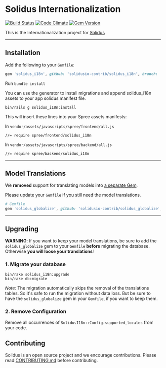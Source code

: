 # Solidus Internationalization

[![Build Status](https://travis-ci.org/solidusio-contrib/solidus_i18n.svg?branch=master)](https://travis-ci.org/solidusio-contrib/solidus_i18n)
[![Code Climate](https://codeclimate.com/github/solidusio-contrib/solidus_i18n/badges/gpa.svg)](https://codeclimate.com/github/solidusio-contrib/solidus_i18n)
[![Gem Version](https://badge.fury.io/rb/solidus_i18n.svg)](https://badge.fury.io/rb/solidus_i18n)

This is the Internationalization project for [Solidus](https://solidus.io)

---

## Installation

Add the following to your `Gemfile`:

```ruby
gem 'solidus_i18n', github: 'solidusio-contrib/solidus_i18n', branch: 'master'
```

Run `bundle install`

You can use the generator to install migrations and append solidus_i18n assets to
your app solidus manifest file.

    bin/rails g solidus_i18n:install

This will insert these lines into your Spree assets manifests:

In `vendor/assets/javascripts/spree/frontend/all.js`

```
//= require spree/frontend/solidus_i18n
```

In `vendor/assets/javascripts/spree/backend/all.js`

```
//= require spree/backend/solidus_i18n
```

---

## Model Translations

We **removed** support for translating models into [a separate Gem](https://github.com/solidusio-contrib/solidus_globalize).

Please update your `Gemfile` if you still need the model translations.

```ruby
# Gemfile
gem 'solidus_globalize', github: 'solidusio-contrib/solidus_globalize', branch: 'master'
```

---

## Upgrading

**WARNING**: If you want to keep your model translations, be sure to add the `solidus_globalize` gem to your `Gemfile` **before** migrating the database. Otherwise **you will loose your translations**!

### 1. Migrate your database

    bin/rake solidus_i18n:upgrade
    bin/rake db:migrate

*Note:* The migration automatically skips the removal of the translations tables. So it's safe to run the migration without data loss. But be sure to have the `solidus_globalize` gem in your `Gemfile`, if you want to keep them.

### 2. Remove Configuration

Remove all occurrences of `SolidusI18n::Config.supported_locales` from your code.


Contributing
------------

Solidus is an open source project and we encourage contributions. Please read
[CONTRIBUTING.md](CONTRIBUTING.md) before contributing.

